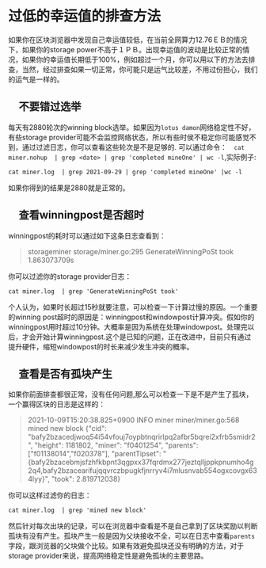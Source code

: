 # 过低的幸运值的排查方法

如果你在区块浏览器中发现自己幸运值较低，在当前全网算力12.76ＥＢ的情况下，如果你的storage power不高于１ＰＢ。出现幸运值的波动是比较正常的情况，如果你的幸运值长期低于100%，例如超过一个月，你可以用以下的方法去排查，当然，经过排查如果一切正常，你可能只是运气比较差，不用过份担心，我们的运气是一样的。

## 　不要错过选举

每天有2880轮次的winning block选举。如果因为`lotus damon`网络稳定性不好，有些storage provider可能不会监控网络状态，所以有些时侯不稳定你可能感觉不到，通过过滤日志，你可以查看这些轮次是不是足够的. 可以通过命令：　`cat miner.nohup  | grep <date> | grep 'completed mineOne' | wc -l`,实际例子:

```shell
cat miner.log  | grep 2021-09-29 | grep 'completed mineOne' |wc -l
```

如果你得到的结果是2880就是正常的。

## 　查看winningpost是否超时

winningpost的耗时可以通过如下这条日志查看到：
>storageminer    storage/miner.go:295    GenerateWinningPoSt took 1.863073709s

你可以过滤你的storage provider日志：

```shell
cat miner.log  | grep 'GenerateWinningPoSt took'
```

个人认为，如果时长超过15秒就要注意，可以检查一下计算过慢的原因。一个重要的winning post超时的原因是：winningpost和windowpost计算冲突。假如你的winningpost用时超过10分钟。大概率是因为系统在处理windowpost。处理完以后，才会开始计算winningpost.这个是已知的问题，正在改进中，目前只有通过提升硬件，缩短windowpost的时长来减少发生冲突的概率。

## 　查看是否有孤块产生

如果你前面排查都很正常，没有任何问题,那么可以检查一下是不是产生了孤块，一个赢得区块的日志是这样的：
> 2021-10-09T15:20:38.825+0900    INFO    miner   miner/miner.go:568      mined new block {"cid": "bafy2bzacedjwoq54i54vfouj7oypbtnqrirlpq2afbr5bqrei2xfrb5smidr2", "height": 1181802, "miner": "f0401254", "parents": ["f01138014","f020378"], "parentTipset": "{bafy2bzacebmjsfzhfkbpnt3qgpxx37fqrdmx277jeztqlljppkpnumho4g2q4,bafy2bzacearifujqqvrczbpugkfjnrryv4i7mlusnvab554ogxcovgx634lyy}", "took": 2.819712038}

你可以这样过滤你的日志：

```shell
cat miner.log  | grep 'mined new block'
```

然后针对每次出块的记录，可以在浏览器中查看是不是自己拿到了区块奖励以判断孤块有没有产生。孤块产生一般是因为父块接收不全，可以在日志中查看`parents`字段，跟浏览器的父块做个比较。如果有效避免孤块还没有明确的方法，对于storage provider来说，提高网络稳定性是避免孤块的主要思路。
